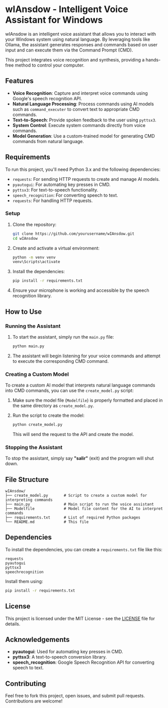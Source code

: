 # wIAnsdow - Intelligent Voice Assistant for Windows

wIAnsdow is an intelligent voice assistant that allows you to interact with your Windows system using natural language. By leveraging tools like Ollama, the assistant generates responses and commands based on user input and can execute them via the Command Prompt (CMD).

This project integrates voice recognition and synthesis, providing a hands-free method to control your computer.

## Features

- **Voice Recognition**: Capture and interpret voice commands using Google's speech recognition API.
- **Natural Language Processing**: Process commands using AI models such as `command_executer` to convert text to appropriate CMD commands.
- **Text-to-Speech**: Provide spoken feedback to the user using `pyttsx3`.
- **System Control**: Execute system commands directly from voice commands.
- **Model Generation**: Use a custom-trained model for generating CMD commands from natural language.

## Requirements

To run this project, you'll need Python 3.x and the following dependencies:

- `requests`: For sending HTTP requests to create and manage AI models.
- `pyautogui`: For automating key presses in CMD.
- `pyttsx3`: For text-to-speech functionality.
- `speech_recognition`: For converting speech to text.
- `requests`: For handling HTTP requests.

### Setup

1. Clone the repository:

   ```bash
   git clone https://github.com/yourusername/wIAnsdow.git
   cd wIAnsdow
   ```

2. Create and activate a virtual environment:

   ```bash
   python -m venv venv
   venv\Scripts\activate
   ```

3. Install the dependencies:

   ```bash
   pip install -r requirements.txt
   ```

4. Ensure your microphone is working and accessible by the speech recognition library.

## How to Use

### Running the Assistant

1. To start the assistant, simply run the `main.py` file:

   ```cmd
   python main.py
   ```

2. The assistant will begin listening for your voice commands and attempt to execute the corresponding CMD command.

### Creating a Custom Model

To create a custom AI model that interprets natural language commands into CMD commands, you can use the `create_model.py` script:

1. Make sure the model file (`Modelfile`) is properly formatted and placed in the same directory as `create_model.py`.
2. Run the script to create the model:

   ```cmd
   python create_model.py
   ```

   This will send the request to the API and create the model.

### Stopping the Assistant

To stop the assistant, simply say **"salir"** (exit) and the program will shut down.

## File Structure

```
wIAnsdow/
├── create_model.py       # Script to create a custom model for interpreting commands
├── main.py               # Main script to run the voice assistant
├── Modelfile             # Model file content for the AI to interpret commands
├── requirements.txt      # List of required Python packages
└── README.md             # This file
```

## Dependencies

To install the dependencies, you can create a `requirements.txt` file like this:

```
requests
pyautogui
pyttsx3
speechrecognition
```

Install them using:

```bash
pip install -r requirements.txt
```

## License

This project is licensed under the MIT License - see the [LICENSE](LICENSE) file for details.

## Acknowledgements

- **pyautogui**: Used for automating key presses in CMD.
- **pyttsx3**: A text-to-speech conversion library.
- **speech_recognition**: Google Speech Recognition API for converting speech to text.

## Contributing

Feel free to fork this project, open issues, and submit pull requests. Contributions are welcome!
